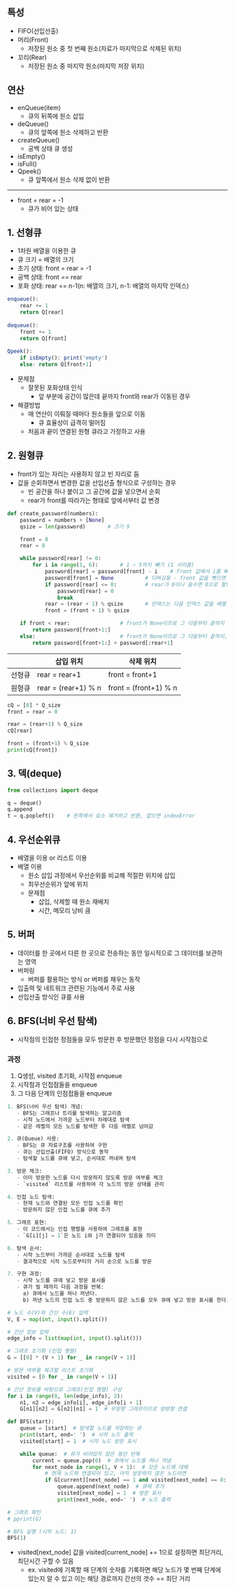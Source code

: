 ## 특성

- FIFO(선입선출)
- 머리(Front)
    - 저장된 원소 중 첫 번째 원소(자료가 마지막으로 삭제된 위치)
- 꼬리(Rear)
    - 저장된 원소 중 마지막 원소(마지막 저장 위치)

## 연산

- enQueue(item)
    - 큐의 뒤쪽에 원소 삽입
- deQueue()
    - 큐의 앞쪽에 원소 삭제하고 반환
- createQueue()
    - 공백 상태 큐 생성
- isEmpty()
- isFull()
- Qpeek()
    - 큐 앞쪽에서 원소 삭제 없이 반환

---

- front = rear = -1
    - 큐가 비어 있는 상태

## 1. 선형큐

- 1차원 배열을 이용한 큐
- 큐 크기 = 배열의 크기
- 초기 상태: front = rear = -1
- 공백 상태: front == rear
- 포화 상태: rear == n-1(n: 배열의 크기, n-1: 배열의 마지막 인덱스)

```jsx
enqueue():
	rear += 1
	return Q[rear]
	
dequeue():
	front += 1
	return Q[front]
	
Qpeek():
	if isEmpty(): print('empty')
	else: return Q[front+1]
```

- 문제점
    - 잘못된 포화상태 인식
        - 앞 부분에 공간이 많은데 끝까지 front와 rear가 이동된 경우
- 해결방법
    - 매 연산이 이뤄질 때마다 원소들을 앞으로 이동
        - 큐 효율성이 급격히 떨어짐
    - 처음과 끝이 연결된 원형 큐라고 가정하고 사용

## 2. 원형큐

- front가 있는 자리는 사용하지 않고 빈 자리로 둠
- 값을 순회하면서 변경한 값을 선입선출 형식으로 구성하는 경우
    - 빈 공간을 하나 붙이고 그 공간에 값을 넣으면서 순회
    - rear가 front를 따라가는 형태로 앞에서부터 값 변경

```python
def create_password(numbers):
    password = numbers + [None]
    qsize = len(password)       # 크기 9

    front = 0
    rear = 8

    while password[rear] != 0:
        for i in range(1, 6):       # 1 ~ 5까지 빼기 (1 사이클)
            password[rear] = password[front] - i    # front 값에서 i를 빼고 rear에 넣기
            password[front] = None          # 디버깅용 - front 값을 뺏으면 None 할당
            if password[rear] <= 0:         # rear가 0이나 음수면 0으로 할당하고 반복문 종료
                password[rear] = 0
                break
            rear = (rear + 1) % qsize       # 인덱스는 다음 인덱스 값을 배열 크기로 나눈 나머지를 할당
            front = (front + 1) % qsize

    if front < rear:                # front가 None이므로 그 다음부터 끝까지
        return password[front+1:]
    else:                           # front가 None이므로 그 다음부터 끝까지, rear까지 포함해야하므로 rear+1까지
        return password[front+1:] + password[:rear+1]
```

|  | 삽입 위치 | 삭제 위치 |
| --- | --- | --- |
| 선형큐 | rear = rear+1 | front = front+1 |
| 원형큐 | rear = (rear+1) % n | front = (front+1) % n |

```python
cQ = [0] * Q_size
front = rear = 0

rear = (rear+1) % Q_size
cQ[rear]

front = (front+1) % Q_size
print(cQ[front])
```

## 3. 덱(deque)

```python
from collections import deque

q = deque()
q.append
t = q.popleft()    # 왼쪽에서 요소 제거하고 반환, 없으면 indexError
```

## 4. 우선순위큐

- 배열을 이용 or 리스트 이용
- 배열 이용
    - 원소 삽입 과정에서 우선순위를 비교해 적절한 위치에 삽입
    - 최우선순위가 앞에 위치
    - 문제점
        - 삽입, 삭제할 때 원소 재배치
        - 시간, 메모리 낭비 큼

## 5. 버퍼

- 데이터를 한 곳에서 다른 한 곳으로 전송하는 동안 일시적으로 그 데이터를 보관하는 영역
- 버퍼링
    - 버퍼를 활용하는 방식 or 버퍼를 채우는 동작
- 입출력 및 네트워크 관련된 기능에서 주로 사용
- 선입선출 방식인 큐를 사용

## 6. BFS(너비 우선 탐색)

- 시작점의 인접한 정점들을 모두 방문한 후 방문했던 정점을 다시 시작점으로

### 과정

1. Q생성, visited 초기화, 시작점 enqueue
2. 시작점과 인접점들을 enqueue
3. 그 다음 단계의 인점접들을 enqueue

```python
1. BFS(너비 우선 탐색) 개념:
   - BFS는 그래프나 트리를 탐색하는 알고리즘
   - 시작 노드에서 가까운 노드부터 차례대로 탐색
   - 같은 레벨의 모든 노드를 탐색한 후 다음 레벨로 넘어감

2. 큐(Queue) 사용:
   - BFS는 큐 자료구조를 사용하여 구현
   - 큐는 선입선출(FIFO) 방식으로 동작
   - 탐색할 노드를 큐에 넣고, 순서대로 꺼내며 탐색

3. 방문 체크:
   - 이미 방문한 노드를 다시 방문하지 않도록 방문 여부를 체크
   - `visited` 리스트를 사용하여 각 노드의 방문 상태를 관리

4. 인접 노드 탐색:
   - 현재 노드와 연결된 모든 인접 노드를 확인
   - 방문하지 않은 인접 노드를 큐에 추가

5. 그래프 표현:
   - 이 코드에서는 인접 행렬을 사용하여 그래프를 표현
   - `G[i][j] = 1`은 노드 i와 j가 연결되어 있음을 의미

6. 탐색 순서:
   - 시작 노드부터 가까운 순서대로 노드를 탐색
   - 결과적으로 시작 노드로부터의 거리 순으로 노드를 방문

7. 구현 과정:
   - 시작 노드를 큐에 넣고 방문 표시를 
   - 큐가 빌 때까지 다음 과정을 반복:
     a) 큐에서 노드를 하나 꺼낸다.
     b) 꺼낸 노드의 인접 노드 중 방문하지 않은 노드를 모두 큐에 넣고 방문 표시를 한다.
```

```python
# 노드 수(V)와 간선 수(E) 입력
V, E = map(int, input().split())

# 간선 정보 입력
edge_info = list(map(int, input().split()))

# 그래프 초기화 (인접 행렬)
G = [[0] * (V + 1) for _ in range(V + 1)]

# 방문 여부를 체크할 리스트 초기화
visited = [0 for _ in range(V + 1)]

# 간선 정보를 바탕으로 그래프(인접 행렬) 구성
for i in range(0, len(edge_info), 2):
    n1, n2 = edge_info[i], edge_info[i + 1]
    G[n1][n2] = G[n2][n1] = 1  # 무방향 그래프이므로 양방향 연결

def BFS(start):
    queue = [start]  # 탐색할 노드를 저장하는 큐
    print(start, end=' ')  # 시작 노드 출력
    visited[start] = 1  # 시작 노드 방문 표시

    while queue:  # 큐가 비어있지 않은 동안 반복
        current = queue.pop(0)  # 큐에서 노드를 하나 꺼냄
        for next_node in range(1, V + 1):  # 모든 노드에 대해
            # 현재 노드와 연결되어 있고, 아직 방문하지 않은 노드라면
            if G[current][next_node] == 1 and visited[next_node] == 0:
                queue.append(next_node)  # 큐에 추가
                visited[next_node] = 1  # 방문 표시
                print(next_node, end=' ')  # 노드 출력

# 그래프 확인
# pprint(G)

# BFS 실행 (시작 노드: 1)
BFS(1)
```

- visited[next_node] 값을 visited[current_node] += 1으로 설정하면 최단거리, 최단시간 구할 수 있음
    - ex. visited에 기록할 때 단계의 숫자를 기록하면 해당 노드가 몇 번째 단계에 있는지 알 수 있고 이는 해당 경로까지 간선의 갯수 == 최단 거리